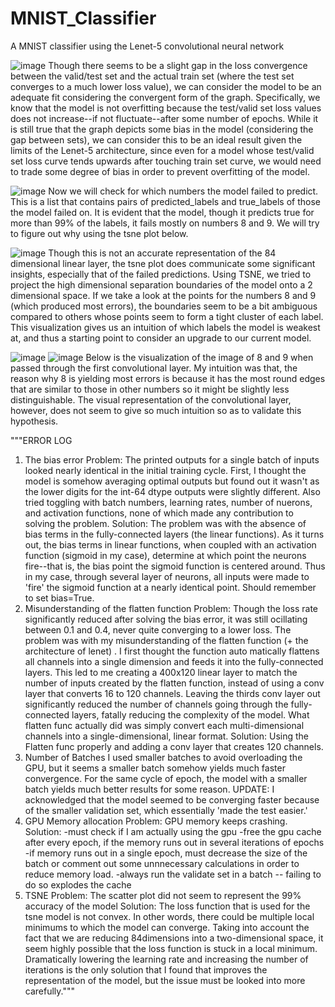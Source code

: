 # MNIST_Classifier
A MNIST classifier using the Lenet-5 convolutional neural network 

![image](https://user-images.githubusercontent.com/67227358/126797895-930b8e02-b6cb-4794-b84d-4ba62c5e3a62.png)
Though there seems to be a slight gap in the loss convergence between the valid/test set and the actual train set (where the test set converges to a much lower loss value), we can consider the model to be an adequate fit considering the convergent form of the graph. Specifically, we know that the model is not overfitting because the test/valid set loss values does not increase--if not fluctuate--after some number of epochs. While it is still true that the graph depicts some bias in the model (considering the gap between sets), we can consider this to be an ideal result given the limits of the Lenet-5 architecture, since even for a model whose test/valid set loss curve tends upwards after touching train set curve, we would need to trade some degree of bias in order to prevent overfitting of the model.

![image](https://user-images.githubusercontent.com/67227358/126798421-16c47b47-1e14-46a1-ade6-8ac75db63529.png)
Now we will check for which numbers the model failed to predict. This is a list that contains pairs of predicted_labels and true_labels of those the model failed on. It is evident that the model, though it predicts true for more than 99% of the labels, it fails mostly on numbers 8 and 9. We will try to figure out why using the tsne plot below.

![image](https://user-images.githubusercontent.com/67227358/126798000-67e21ba8-c7a0-4b74-b279-bb5d78ae914e.png)
Though this is not an accurate representation of the 84 dimensional linear layer, the tsne plot does communicate some significant insights, especially that of the failed predictions. Using TSNE, we tried to project the high dimensional separation boundaries of  the model onto a 2 dimensional space. If we take a look at the points for the numbers 8 and 9 (which produced most errors), the boundaries seem to be a bit ambiguous  compared to others whose points seem to form a tight cluster of each label. This visualization gives us an intuition of which labels the model is weakest at, and thus a starting point to consider an upgrade to our current model.


![image](https://user-images.githubusercontent.com/67227358/126798155-7ee6a79a-18e4-4098-81ba-1e2e2cd638a2.png)
![image](https://user-images.githubusercontent.com/67227358/126798254-cf4f5dd4-156d-4ce1-be51-9a3a5040d9da.png)
Below is the visualization of the image of 8 and 9 when passed through the first convolutional layer. My intuition was that, the reason why 8 is yielding most errors is because it has the most round edges that are similar to those in other numbers so it might be slightly less distinguishable.  The visual representation of the convolutional layer, however, does not seem to give so much intuition so as to validate this hypothesis.

     
   """ERROR LOG
1. The bias error
   Problem: The printed outputs for a single batch of inputs looked nearly identical in the initial training cycle.
   First, I thought the model is somehow averaging optimal outputs but found out it wasn't as the lower digits for the int-64 dtype
   outputs were slightly different. Also tried toggling with batch numbers, learning rates, number of nuerons, and activation
   functions, none of which made any contribution to solving the problem.
   Solution: The problem was with the absence of bias terms in the fully-connected layers (the linear functions). As it turns out,
   the bias terms in linear functions, when coupled with an activation function (sigmoid in my case), determine at which point the
   neurons fire--that is, the bias point the sigmoid function is centered around. Thus in my case, through several layer of neurons,
   all inputs were made to 'fire' the sigmoid function at a nearly identical point. Should remember to set bias=True.
2. Misunderstanding of the flatten function
   Problem: Though the loss rate significantly reduced after solving the bias error, it was still ocillating between 0.1 and 0.4,
   never quite converging to a lower loss. The problem was with my misunderstanding of the flatten function (+ the architecture of lenet)
   . I first thought the function auto matically flattens all channels into a single dimension and feeds it into the fully-connected layers.
   This led to me creating a 400x120 linear layer to match the number of inputs created by the flatten function, instead of
   using a conv layer that converts 16 to 120 channels. Leaving the thirds conv layer out significantly reduced the number of channels
   going through the fully-connected layers, fatally reducing the complexity of the model.
   What flatten func actually did was simply convert each multi-dimensional channels into a single-dimensional, linear format.
   Solution: Using the Flatten func properly and adding a conv layer that creates 120 channels.
 3. Number of Batches
   I used smaller batches to avoid overloading the GPU, but it seems a smaller batch somehow yields much faster convergence.
   For the same cycle of epoch, the model with a smaller batch yields much better results for some reason.
   UPDATE: I acknowledged that the model seemed to be converging faster because of the smaller validation set, which essentially
   'made the test easier.'
 4. GPU Memory allocation
   Problem: GPU memory keeps crashing.
   Solution:
     -must check if I am actually using the gpu
     -free the gpu cache after every epoch, if the memory runs out in several iterations of epochs
     -if memory runs out in a single epoch, must decrease the size of the batch or comment out some unnnecessary calculations
     in order to reduce memory load.
     -always run the validate set in a batch -- failing to do so explodes the cache
 5. TSNE
   Problem: The scatter plot did not seem to represent the 99% accuracy of the model
   Solution: The loss function that is used for the tsne model is not convex. In other words, there could be multiple local minimums to which the model can converge.
   Taking into account the fact that we are reducing 84dimensions into a two-dimensional space, it seem highly possible that the loss function is stuck in a local minimum.
   Dramatically lowering the learning rate and increasing the number of iterations is the only solution that I found that improves the representation of the model, but the
   issue must be looked into more carefully."""
  


